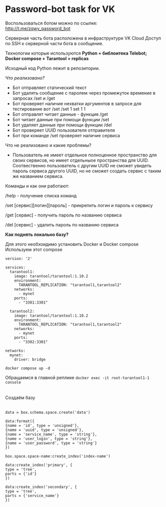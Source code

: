 # Password-bot task for VK

Воспользоваться ботом можно по ссылке: http://t.me/zqwy_password_bot

Серверная часть бота расположена в инфраструктуре VK Cloud
Доступ по SSH к серверной части бота в сообщение.

Технологии которые используются **Python + библоитека Telebot; Docker compose + Tarantool + replicas**

Исходный код Python лежит в репозитории.

_Что реализовано?_
- Бот отправляет статический текст
- Бот удалять сообщение с паролем через промежуток времение в запросах /set и /get
- Бот проверяет наличие нехватки аргументов в запросе для тестирование вот /set /set 1 set 1 1
- Бот отправлят читает данные - функция /get
- Бот читает данные при помощи функции /set
- Бот удаляет данные при помощи функции /del
- Бот проверяет UUID пользователя отправителя
- Бот при команде /set проверяет наличие сервиса


Что не реализовано и какие проблемы?
- Пользователь не имеет отдельное полноценное пространство для своих сервисов, но имеет отдельныое пространства для UUID. Соотвественно пользователь с другим UUID не сможет увидеть пароль сервиса другого UUID, но не сможет создать сервис с таким же названием сервиса.

Команды и как они работают:

/help - получение списка команд

/set [сервис][логин][пароль] - прикрепить логин и пароль к сервису

/get [сервис] - получить пароль по названию сервиса

/del [сервис] - удалить пароль по названию сервиса

**Как поднять локально базу?**

Для этого необхоидимо установить Docker и Docker compose
Используем этот compose
```
version: '2'

services:
  tarantool1:
    image: tarantool/tarantool:1.10.2
    environment:
      TARANTOOL_REPLICATION: "tarantool1,tarantool2"
    networks:
      - mynet
    ports:
      - "3301:3301"

  tarantool2:
    image: tarantool/tarantool:1.10.2
    environment:
      TARANTOOL_REPLICATION: "tarantool1,tarantool2"
    networks:
      - mynet
    ports:
      - "3302:3301"

networks:
  mynet:
    driver: bridge
```
```
docker compose up -d
```
Обращаемся в главной реплике
```docker exec -it root-tarantool1-1 console```

######
Создаём базу
######
```
data = box.schema.space.create('data')
```
```
data:format({
{name = 'id', type = 'unsigned'},
{name = 'uuid', type = 'unsigned'},
{name = 'service_name', type = 'string'},
{name = 'user_login', type = 'string'},
{name = 'user_password', type = 'string'}
})
```
```
box.space.space-name:create_index('index-name')
```
```
data:create_index('primary', {
type = 'tree',
parts = {'id'}
})
```
```
data:create_index('secondary', {
type = 'tree',
parts = {'service_name'}
})
```
